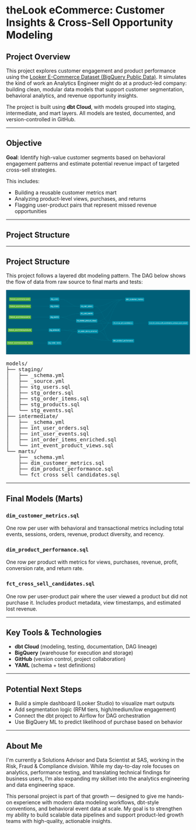 # theLook eCommerce: Customer Insights & Cross-Sell Opportunity Modeling

## Project Overview

This project explores customer engagement and product performance using the [Looker E-Commerce Dataset (BigQuery Public Data)](https://console.cloud.google.com/marketplace/product/bigquery-public-data/thelook-ecommerce). It simulates the kind of work an Analytics Engineer might do at a product-led company: building clean, modular data models that support customer segmentation, behavioral analytics, and revenue opportunity insights.

The project is built using **dbt Cloud**, with models grouped into staging, intermediate, and mart layers. All models are tested, documented, and version-controlled in GitHub.

---

## Objective

**Goal**: Identify high-value customer segments based on behavioral engagement patterns and estimate potential revenue impact of targeted cross-sell strategies.

This includes:
- Building a reusable customer metrics mart
- Analyzing product-level views, purchases, and returns
- Flagging user-product pairs that represent missed revenue opportunities

---

## Project Structure

---

## Project Structure

This project follows a layered dbt modeling pattern. The DAG below shows the flow of data from raw source to final marts and tests:

![DAG Screenshot](images/dbt_dag.png)

<pre>
models/
├── staging/
│   ├── _schema.yml
│   ├── _source.yml
│   ├── stg_users.sql
│   ├── stg_orders.sql
│   ├── stg_order_items.sql
│   ├── stg_products.sql
│   └── stg_events.sql
├── intermediate/
│   ├── _schema.yml
│   ├── int_user_orders.sql
│   ├── int_user_events.sql
│   ├── int_order_items_enriched.sql
│   └── int_event_product_views.sql
└── marts/
    ├── _schema.yml
    ├── dim_customer_metrics.sql
    ├── dim_product_performance.sql
    └── fct_cross_sell_candidates.sql
</pre>

---

## Final Models (Marts)

### `dim_customer_metrics.sql`
One row per user with behavioral and transactional metrics including total events, sessions, orders, revenue, product diversity, and recency.

### `dim_product_performance.sql`
One row per product with metrics for views, purchases, revenue, profit, conversion rate, and return rate.

### `fct_cross_sell_candidates.sql`
One row per user-product pair where the user viewed a product but did not purchase it. Includes product metadata, view timestamps, and estimated lost revenue.

---

## Key Tools & Technologies
- **dbt Cloud** (modeling, testing, documentation, DAG lineage)
- **BigQuery** (warehouse for execution and storage)
- **GitHub** (version control, project collaboration)
- **YAML** (schema + test definitions)

---

## Potential Next Steps
- Build a simple dashboard (Looker Studio) to visualize mart outputs
- Add segmentation logic (RFM tiers, high/medium/low engagement)
- Connect the dbt project to Airflow for DAG orchestration
- Use BigQuery ML to predict likelihood of purchase based on behavior

---

## About Me

I'm currently a Solutions Advisor and Data Scientist at SAS, working in the Risk, Fraud & Compliance division. While my day-to-day role focuses on analytics, performance testing, and translating technical findings for business users, I’m also expanding my skillset into the analytics engineering and data engineering space.

This personal project is part of that growth — designed to give me hands-on experience with modern data modeling workflows, dbt-style conventions, and behavioral event data at scale. My goal is to strengthen my ability to build scalable data pipelines and support product-led growth teams with high-quality, actionable insights.